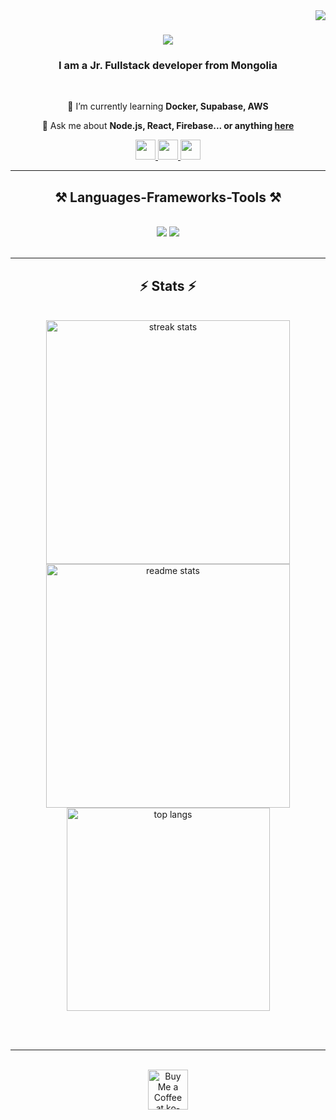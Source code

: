 <img align="right" src="https://visitor-badge.laobi.icu/badge?page_id=syren0914.syren0914" />

<h1 align="center">
    <img src="https://readme-typing-svg.herokuapp.com/?font=Righteous&size=35&center=true&vCenter=true&width=500&height=70&duration=4000&lines=Hi+There!+👋;+I'm+Erdene+Batbayar!;" />
</h1>

<h3 align="center">I am a Jr. Fullstack developer from Mongolia </h3>

<br/>

<div align="center">
 
 🌱 I’m currently learning **Docker, Supabase, AWS**

💬 Ask me about **Node.js, React, Firebase... or anything [here](https://github.com/syren0914/syren0914/issues)**



 </div>
 
<div align="center"> 
  <a href="mailto:erdenebatbayar@gmail.com">
    <img style="width: 32px; height: 32px;"  src="https://static.vecteezy.com/system/resources/previews/016/716/465/original/gmail-icon-free-png.png"  />
  </a>
  <a href="https://www.linkedin.com/in/erdene-batbayar-4990a0281/" target="_blank">
    <img style="width: 32px; height: 32px;" src="https://static.vecteezy.com/system/resources/previews/018/930/587/original/linkedin-logo-linkedin-icon-transparent-free-png.png" target="_blank" />
  </a>
  <a href="https://www.erdenebatbayar.com" target="_blank">
     <img style="width: 32px; height: 32px;" src="https://cdn-icons-png.flaticon.com/512/8133/8133849.png" target="_blank" /> <!-- sqlite, safari, google-chrome are other good icon options -->
  </a>
</div>

 <hr/>
 
<h2 align="center">⚒️ Languages-Frameworks-Tools ⚒️</h2>
<br/>
<div align="center">
    <img  src="https://skillicons.dev/icons?i=react,html,css,vscode,github,figma,tailwind,git" />
    <img src="https://skillicons.dev/icons?i=python,javascript,firebase,mongodb,kotlin,nextjs" /><br>
</div>

<br/>
<hr/>

<h2 align="center">⚡ Stats ⚡</h2>
<br>
<div align=center>
  <img width=390 src="https://github-readme-streak-stats-salesp07.vercel.app/?user=syren0914&count_private=true&theme=react&border_radius=10" alt="streak stats"/>
  <img width=390 src="https://github-readme-stats-salesp07.vercel.app/api?username=syren0914&count_private=true&show_icons=true&theme=react&rank_icon=github&border_radius=10" alt="readme stats" />
  <br/>
  <img width=325 align="center" src="https://github-readme-stats-salesp07.vercel.app/api/top-langs/?username=syren0914&hide=HTML&langs_count=8&layout=compact&theme=react&border_radius=10&size_weight=0.5&count_weight=0.5&exclude_repo=github-readme-stats" alt="top langs" />
</div>

<br/><br/>

<hr/>

<br/>

<div align="center">
<a href='https://ko-fi.com/syren0914#paypalModal' target='_blank'><img height='64' style='border:0px;height:64px;' src='https://storage.ko-fi.com/cdn/kofi1.png?v=3' border='0' alt='Buy Me a Coffee at ko-fi.com' /></a>
</div>

<br/>
